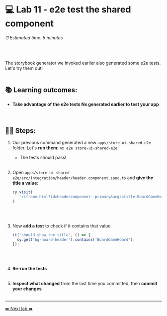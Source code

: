# 💻 Lab 11 - e2e test the shared component

###### ⏰ Estimated time: 5 minutes
<br />

The storybook generator we invoked earlier also generated some e2e tests. Let's try them out!
<br /><br />

## 📚 Learning outcomes:

- **Take advantage of the e2e tests Nx generated earlier to test your app**
<br /><br /><br />

## 🏋️‍♀️ Steps:

1. Our previous command generated a new `apps/store-ui-shared-e2e` folder. Let's **run them**: `nx e2e store-ui-shared-e2e`
   - The tests should pass!
   <br /><br />
2. Open `apps/store-ui-shared-e2e/src/integration/header/header.component.spec.ts` and **give the title a value**:

   ```ts
   cy.visit(
      '/iframe.html?id=headercomponent--primary&args=title:BoardGameHoard;'
   )
   ```
   <br /><br />

3. Now **add a test** to check if it contains that value

   ```ts
   it('should show the title', () => {
     cy.get('bg-hoard-header').contains('BoardGameHoard');
   });
   ```
   <br /><br />

4. **Re-run the tests**
   <br /><br />
5. **Inspect what changed** from the last time you committed, then **commit your changes**
   <br /><br />

---

[➡️ Next lab ➡️](../lab12/LAB.md)
